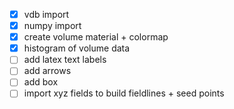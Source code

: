 - [x] vdb import
- [x] numpy import
- [x] create volume material + colormap
- [x] histogram of volume data
- [ ] add latex text labels
- [ ] add arrows
- [ ] add box 
- [ ] import xyz fields to build fieldlines + seed points